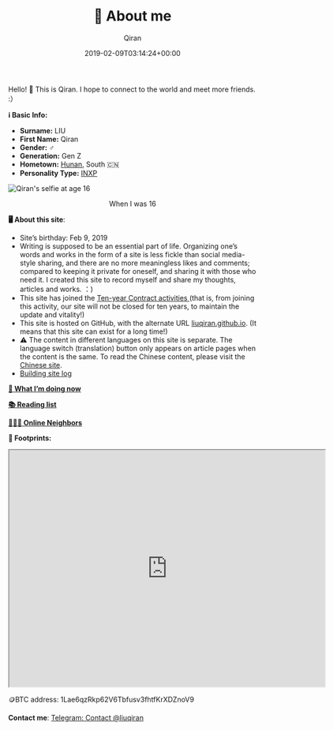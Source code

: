 ﻿---
title: 👤 About me
author: Qiran
type: post
date: 2019-02-09T03:14:24+00:00
lastmod: 2025-05-20
aliases: ["/en/about-me-2/"]
tags:
  - Building Site
---
Hello! 👋 This is Qiran. I hope to connect to the world and meet more friends. :）

<div class="profile-section">
  <div class="profile-text">
    <p><strong>ℹ️ Basic Info:</strong></p>
    <ul>
      <li><strong>Surname:</strong> LIU</li>
      <li><strong>First Name:</strong> Qiran</li>
      <li><strong>Gender:</strong> ♂️</li>
      <li><strong>Generation:</strong> Gen Z</li>
      <li><strong>Hometown:</strong> <a href="https://en.wikipedia.org/wiki/Hunan" target="_blank">Hunan</a>, South 🇨🇳</li>
      <li><strong>Personality Type:</strong> <a href="https://www.16personalities.com/infp-personality" target="_blank">INXP</a></li>
    </ul>
  </div>
  <div class="profile-image">
    <img src="/img/2014-03-25-selfie.jpg" alt="Qiran's selfie at age 16">
    <center><p class="caption">When I was 16</p></center>
  </div>
</div>

**🖥️ About this site**:

- Site’s birthday: Feb 9, 2019
- Writing is supposed to be an essential part of life. Organizing one’s words and works in the form of a site is less fickle than social media-style sharing, and there are no more meaningless likes and comments; compared to keeping it private for oneself, and sharing it with those who need it. I created this site to record myself and share my thoughts, articles and works. ：)
- This site has joined the [Ten-year Contract activities
  ](https://foreverblog.cn/)(that is, from joining this activity, our site will not be closed for ten years, to maintain the update and vitality!)
- This site is hosted on GitHub, with the alternate URL [liuqiran.github.io](https://liuqiran.github.io).
  (It means that this site can exist for a long time!)
- ⚠ The content in different languages on this site is separate. The language switch (translation) button only appears on article pages when the content is the same. To read the Chinese content, please visit the [Chinese site](/zh/).
- [Building site log][1]

**[🧭 What I’m doing now](/en/now)**

[**📚 Reading list**](/en/reading-list/)

**[🧑‍🤝‍🧑 Online Neighbors](/en/my-friends/)**

**👣 Footprints:**

<iframe src="https://www.google.com/maps/d/embed?mid=1RbDEbfdLJfr9sjTnT5zqQvI2UP-nXz0&ehbc=2E312F" width="640" height="480"></iframe>

🪙BTC address: 1Lae6qzRkp62V6Tbfusv3fhtfKrXDZnoV9

**Contact me**: [Telegram: Contact @liuqiran][2]

 [1]: /tags/building-site/
 [2]: https://t.me/liuqiran

